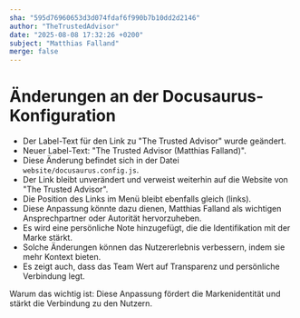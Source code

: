 ```yaml
---
sha: "595d76960653d3d074fdaf6f990b7b10dd2d2146"
author: "TheTrustedAdvisor"
date: "2025-08-08 17:32:26 +0200"
subject: "Matthias Falland"
merge: false
---
```


# Änderungen an der Docusaurus-Konfiguration

- Der Label-Text für den Link zu "The Trusted Advisor" wurde geändert.
- Neuer Label-Text: "The Trusted Advisor (Matthias Falland)".
- Diese Änderung befindet sich in der Datei `website/docusaurus.config.js`.
- Der Link bleibt unverändert und verweist weiterhin auf die Website von "The Trusted Advisor".
- Die Position des Links im Menü bleibt ebenfalls gleich (links).
- Diese Anpassung könnte dazu dienen, Matthias Falland als wichtigen Ansprechpartner oder Autorität hervorzuheben.
- Es wird eine persönliche Note hinzugefügt, die die Identifikation mit der Marke stärkt.
- Solche Änderungen können das Nutzererlebnis verbessern, indem sie mehr Kontext bieten.
- Es zeigt auch, dass das Team Wert auf Transparenz und persönliche Verbindung legt.

Warum das wichtig ist: Diese Anpassung fördert die Markenidentität und stärkt die Verbindung zu den Nutzern.

